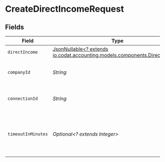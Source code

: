 # CreateDirectIncomeRequest


## Fields

| Field                                                                                                                 | Type                                                                                                                  | Required                                                                                                              | Description                                                                                                           | Example                                                                                                               |
| --------------------------------------------------------------------------------------------------------------------- | --------------------------------------------------------------------------------------------------------------------- | --------------------------------------------------------------------------------------------------------------------- | --------------------------------------------------------------------------------------------------------------------- | --------------------------------------------------------------------------------------------------------------------- |
| `directIncome`                                                                                                        | [JsonNullable<? extends io.codat.accounting.models.components.DirectIncome>](../../models/components/DirectIncome.md) | :heavy_minus_sign:                                                                                                    | N/A                                                                                                                   |                                                                                                                       |
| `companyId`                                                                                                           | *String*                                                                                                              | :heavy_check_mark:                                                                                                    | Unique identifier for a company.                                                                                      | 8a210b68-6988-11ed-a1eb-0242ac120002                                                                                  |
| `connectionId`                                                                                                        | *String*                                                                                                              | :heavy_check_mark:                                                                                                    | Unique identifier for a connection.                                                                                   | 2e9d2c44-f675-40ba-8049-353bfcb5e171                                                                                  |
| `timeoutInMinutes`                                                                                                    | *Optional<? extends Integer>*                                                                                         | :heavy_minus_sign:                                                                                                    | Time limit for the push operation to complete before it is timed out.                                                 |                                                                                                                       |